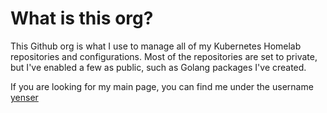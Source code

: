 # What is this org?
This Github org is what I use to manage all of my Kubernetes Homelab repositories and configurations. Most of the repositories are set to private, but I've enabled a few as public, such as Golang packages I've created.

If you are looking for my main page, you can find me under the username [yenser](https://github.com/yenser)

